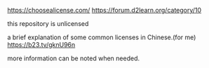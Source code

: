 https://choosealicense.com/
https://forum.d2learn.org/category/10

this repository is unlicensed

a brief explanation of some common licenses in Chinese.(for me)
 https://b23.tv/gknU96n

more information can be noted when needed.